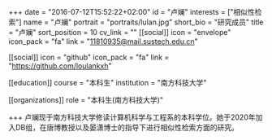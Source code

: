 +++
date = "2016-07-12T15:52:22+02:00"
id = "卢斓"
interests = ["相似性检索"]
name = "卢斓"
portrait = "portraits/lulan.jpg"
short_bio = "研究成员"
title = "卢斓"
sort_position = 10
cv_link = ""
[[social]]
    icon = "envelope"
    icon_pack = "fa"
    link = "11810935@mail.sustech.edu.cn"

[[social]]
    icon = "github"
    icon_pack = "fa"
    link = "https://github.com/loulankxh"

[[education]]
    course = "本科生"
    institution = "南方科技大学"

[[organizations]]
    role = "本科生(南方科技大学)"

+++
卢斓现于南方科技大学修读计算机科学与工程系的本科学位。她于2020年加入DB组，在唐博教授以及晏潇博士的指导下进行相似性检索方面的研究。
